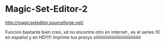 Magic-Set-Editor-2
==================
http://magicseteditor.sourceforge.net/

Funcion bastante bien creo, xd no encontre otro en internet , es el series 10 en español y en HD!!!!!
Imprime tus proxys siiiiiiiiiiiiiiiiiiiiiiiiiiiiiiiiiiiiiiiiiii
